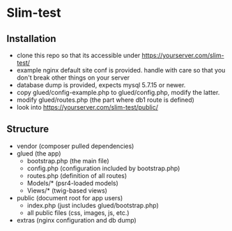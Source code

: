 # Slim-test

## Installation

- clone this repo so that its accessible under https://yourserver.com/slim-test/
- example nginx default site conf is provided. handle with care so that you don't break other things on your server
- database dump is provided, expects mysql 5.7.15 or newer.
- copy glued/config-example.php to glued/config.php, modify the latter.
- modify glued/routes.php (the part where db1 route is defined)
- look into https://yourserver.com/slim-test/public/ 

## Structure

- vendor (composer pulled dependencies)
- glued (the app)
  - bootstrap.php (the main file)
  - config.php (configuration included by bootstrap.php)
  - routes.php (definition of all routes)
  - Models/* (psr4-loaded models)
  - Views/* (twig-based views)
- public (document root for app users)
  - index.php (just includes glued/bootstrap.php)
  - all public files (css, images, js, etc.)
- extras (nginx configuration and db dump)